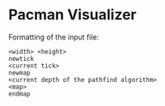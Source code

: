 # Pacman Visualizer

Formatting of the input file:  
```
<width> <height>
newtick
<current tick>
newmap
<current depth of the pathfind algorithm>
<map>
endmap
```
